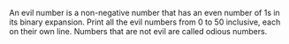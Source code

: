 An evil number is a non-negative number that has an even number of 1s in its binary expansion.
Print all the evil numbers from 0 to 50 inclusive, each on their own line.
Numbers that are not evil are called odious numbers. 